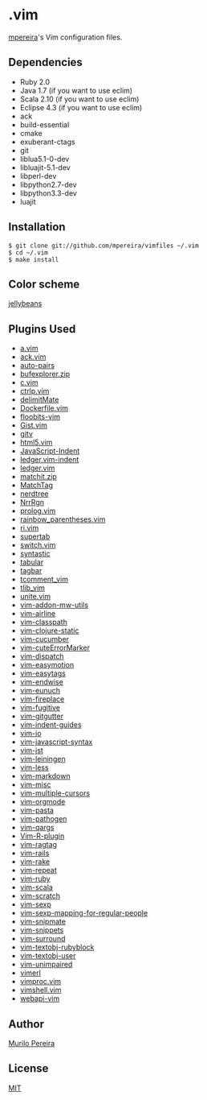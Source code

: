 # .vim

[mpereira](https://github.com/mpereira)'s Vim configuration files.

## Dependencies
  - Ruby 2.0
  - Java 1.7 (if you want to use eclim)
  - Scala 2.10 (if you want to use eclim)
  - Eclipse 4.3 (if you want to use eclim)
  - ack
  - build-essential
  - cmake
  - exuberant-ctags
  - git
  - liblua5.1-0-dev
  - libluajit-5.1-dev
  - libperl-dev
  - libpython2.7-dev
  - libpython3.3-dev
  - luajit

## Installation
    $ git clone git://github.com/mpereira/vimfiles ~/.vim
    $ cd ~/.vim
    $ make install

## Color scheme
  [jellybeans](https://github.com/vim-scripts/jellybeans.vim)

## Plugins Used
  - [a.vim](https://github.com/vim-scripts/a.vim.git)
  - [ack.vim](https://github.com/mileszs/ack.vim.git)
  - [auto-pairs](https://github.com/jiangmiao/auto-pairs.git)
  - [bufexplorer.zip](https://github.com/vim-scripts/bufexplorer.zip.git)
  - [c.vim](https://github.com/vim-scripts/c.vim.git)
  - [ctrlp.vim](https://github.com/kien/ctrlp.vim.git)
  - [delimitMate](https://github.com/Raimondi/delimitMate.git)
  - [Dockerfile.vim](https://github.com/ekalinin/Dockerfile.vim.git)
  - [floobits-vim](https://github.com/Floobits/floobits-vim)
  - [Gist.vim](https://github.com/vim-scripts/Gist.vim.git)
  - [gitv](https://github.com/vim-scripts/gitv.git)
  - [html5.vim](https://github.com/othree/html5.vim)
  - [JavaScript-Indent](https://github.com/vim-scripts/JavaScript-Indent.git)
  - [ledger.vim-indent](https://github.com/vim-scripts/ledger.vim-indent.git)
  - [ledger.vim](https://github.com/vim-scripts/ledger.vim.git)
  - [matchit.zip](https://github.com/vim-scripts/matchit.zip.git)
  - [MatchTag](https://github.com/gregsexton/MatchTag.git)
  - [nerdtree](https://github.com/scrooloose/nerdtree.git)
  - [NrrRgn](https://github.com/chrisbra/NrrwRgn.git)
  - [prolog.vim](https://github.com/adimit/prolog.vim.git)
  - [rainbow_parentheses.vim](https://github.com/kien/rainbow_parentheses.vim.git)
  - [ri.vim](https://github.com/danchoi/ri.vim.git)
  - [supertab](https://github.com/ervandew/supertab.git)
  - [switch.vim](https://github.com/AndrewRadev/switch.vim.git)
  - [syntastic](https://github.com/scrooloose/syntastic.git)
  - [tabular](https://github.com/godlygeek/tabular.git)
  - [tagbar](https://github.com/majutsushi/tagbar.git)
  - [tcomment_vim](https://github.com/tomtom/tcomment_vim.git)
  - [tlib_vim](https://github.com/tomtom/tlib_vim.git)
  - [unite.vim](https://github.com/Shougo/unite.vim.git)
  - [vim-addon-mw-utils](https://github.com/MarcWeber/vim-addon-mw-utils.git)
  - [vim-airline](https://github.com/bling/vim-airline.git)
  - [vim-classpath](https://github.com/tpope/vim-classpath.git)
  - [vim-clojure-static](https://github.com/guns/vim-clojure-static.git)
  - [vim-cucumber](https://github.com/tpope/vim-cucumber.git)
  - [vim-cuteErrorMarker](https://github.com/Twinside/vim-cuteErrorMarker.git)
  - [vim-dispatch](https://github.com/tpope/vim-dispatch.git)
  - [vim-easymotion](https://github.com/Lokaltog/vim-easymotion)
  - [vim-easytags](https://github.com/xolox/vim-easytags.git)
  - [vim-endwise](https://github.com/tpope/vim-endwise.git)
  - [vim-eunuch](https://github.com/tpope/vim-eunuch.git)
  - [vim-fireplace](https://github.com/tpope/vim-fireplace.git)
  - [vim-fugitive](https://github.com/tpope/vim-fugitive.git)
  - [vim-gitgutter](https://github.com/airblade/vim-gitgutter.git)
  - [vim-indent-guides](https://github.com/nathanaelkane/vim-indent-guides.git)
  - [vim-io](https://github.com/xhr/vim-io.git)
  - [vim-javascript-syntax](https://github.com/jelera/vim-javascript-syntax.git)
  - [vim-jst](https://github.com/briancollins/vim-jst.git)
  - [vim-leiningen](https://github.com/tpope/vim-leiningen.git)
  - [vim-less](https://github.com/lunaru/vim-less.git)
  - [vim-markdown](https://github.com/plasticboy/vim-markdown.git)
  - [vim-misc](https://github.com/xolox/vim-misc.git)
  - [vim-multiple-cursors](https://github.com/terryma/vim-multiple-cursors.git)
  - [vim-orgmode](https://github.com/jceb/vim-orgmode.git)
  - [vim-pasta](https://github.com/sickill/vim-pasta.git)
  - [vim-pathogen](https://github.com/tpope/vim-pathogen.git)
  - [vim-qargs](https://github.com/nelstrom/vim-qargs.git)
  - [Vim-R-plugin](https://github.com/jcfaria/Vim-R-plugin.git)
  - [vim-ragtag](https://github.com/tpope/vim-ragtag.git)
  - [vim-rails](https://github.com/tpope/vim-rails.git)
  - [vim-rake](https://github.com/tpope/vim-rake.git)
  - [vim-repeat](https://github.com/tpope/vim-repeat.git)
  - [vim-ruby](https://github.com/vim-ruby/vim-ruby.git)
  - [vim-scala](https://github.com/derekwyatt/vim-scala.git)
  - [vim-scratch](https://github.com/duff/vim-scratch.git)
  - [vim-sexp](https://github.com/guns/vim-sexp.git)
  - [vim-sexp-mapping-for-regular-people](https://github.com/tpope/vim-sexp-mappings-for-regular-people.git)
  - [vim-snipmate](https://github.com/garbas/vim-snipmate.git)
  - [vim-snippets](https://github.com/honza/vim-snippets.git)
  - [vim-surround](https://github.com/tpope/vim-surround.git)
  - [vim-textobj-rubyblock](https://github.com/nelstrom/vim-textobj-rubyblock.git)
  - [vim-textobj-user](https://github.com/kana/vim-textobj-user.git)
  - [vim-unimpaired](https://github.com/tpope/vim-unimpaired.git)
  - [vimerl](https://github.com/jimenezrick/vimerl.git)
  - [vimproc.vim](https://github.com/Shougo/vimproc.vim.git)
  - [vimshell.vim](https://github.com/Shougo/vimshell.vim.git)
  - [webapi-vim](https://github.com/mattn/webapi-vim.git)

## Author
  [Murilo Pereira](http://murilopereira.com)

## License
  [MIT](http://opensource.org/licenses/MIT)
